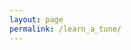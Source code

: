 ```yaml
---
layout: page
permalink: /learn_a_tune/
---
```

<script type="text/javascript">
    window.location = "/tunes_archive/";
</script>
